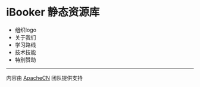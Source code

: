 # iBooker 静态资源库

* 组织logo
* 关于我们
* 学习路线
* 技术技能
* 特别赞助

---

内容由 [ApacheCN](https://github.com/apachecn) 团队提供支持
